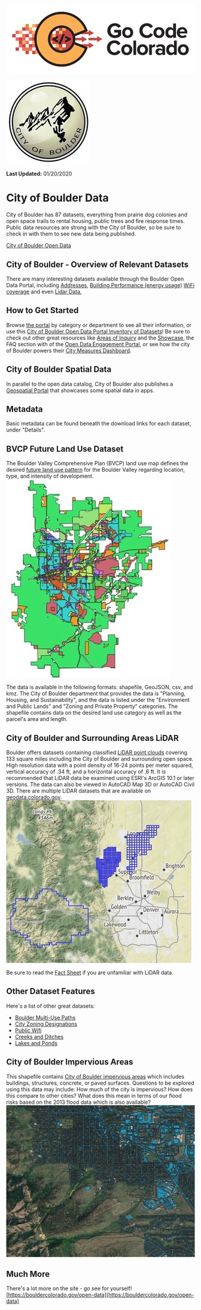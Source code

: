 ![gcc_logo_2020](https://github.com/GoCodeColorado/GoCodeColorado-kbase-public/blob/master/Images/GC20_Logo_Condensed_transp%20-%20Copy.png)

![boulder_logo](./images/boulder_logo.jpg)

**Last Updated:** 01/20/2020

# City of Boulder Data

City of Boulder has 87 datasets, everything from prairie dog colonies and open space trails to rental housing, public trees and fire response times. Public data resources are strong with the City of Boulder, so be sure to check in with them to see new data being published.

[City of Boulder Open Data](https://bouldercolorado.gov/open-data)



## City of Boulder - Overview of Relevant Datasets

There are many interesting datasets available through the Boulder Open Data Portal, including [Addresses](https://bouldercolorado.gov/open-data/boulder-addresses/), [Building Performance (energy usage)](https://bouldercolorado.gov/open-data/boulder-building-performance-program/) [WiFi coverage](https://bouldercolorado.gov/open-data/boulder-connect-boulder-wifi-coverage/) and even [Lidar Data.](https://bouldercolorado.gov/open-data/city-of-boulder-lidar/)

## How to Get Started

Browse [the portal](https://bouldercolorado.gov/open-data/) by category or department to see all their information, or use this [City of Boulder Open Data Portal Inventory of Datasets](https://bouldercolorado.gov/open-data/boulder-open-data-catalog-datasets/)! Be sure to check out other great resources like [Areas of Inquiry](https://bouldercolorado.gov/open-data/areas-of-inquiry) and the [Showcase](https://bouldercolorado.gov/open-data/showcase), the FAQ section with of the [Open Data Engagement Portal](https://bouldercolorado.gov/open-data-engage), or see how the city of Boulder powers their [City Measures Dashboard](https://bouldercolorado.gov/boulder-measures).

## City of Boulder Spatial Data

In parallel to the open data catalog, City of Boulder also publishes a [Geospatial Portal](https://bouldercolorado.gov/maps) that showcases some spatial data in apps.

## Metadata

Basic metadata can be found beneath the download links for each dataset, under &quot;Details&quot;.

## BVCP Future Land Use Dataset


The Boulder Valley Comprehensive Plan (BVCP) land use map defines the desired [future land use pattern](https://bouldercolorado.gov/open-data/boulder-bvcp-future-land-use/) for the Boulder Valley regarding location, type, and intensity of development.
![boulder_1](./images\boulder_1.jpg)


The data is available in the following formats: shapefile, GeoJSON, csv, and kmz. The City of Boulder department that provides the data is &quot;Planning, Housing, and Sustainability&quot;, and the data is listed under the &quot;Environment and Public Lands&quot; and &quot;Zoning and Private Property&quot; categories. The shapefile contains data on the desired land use category as well as the parcel&#39;s area and length.

## City of Boulder and Surrounding Areas LiDAR

Boulder offers datasets containing classified [LiDAR point clouds](https://bouldercolorado.gov/open-data/city-of-boulder-lidar/) covering 133 square miles including the City of Boulder and surrounding open space. High resolution data with a point density of 16-24 points per meter squared, vertical accuracy of .34 ft, and a horizontal accuracy of .6 ft. It is recommended that LiDAR data be examined using ESRI&#39;s ArcGIS 10.1 or later versions. The data can also be viewed in AutoCAD Map 3D or AutoCAD Civil 3D. There are multiple LiDAR datasets that are available on [geodata.colorado.gov](https://geodata.co.gov/).
![boulder_2](./images/boulder_2.jpg)



Be sure to read the [Fact Sheet](https://www-static.bouldercolorado.gov/docs/opendata/city_of_boulder_lidar_faq.pdf?_ga=2.130772491.526547551.1541434381-2051361335.1541434381) if you are unfamiliar with LiDAR data.

## Other Dataset Features

Here&#39;s a list of other great datasets:

- [Boulder Multi-Use Paths](https://bouldercolorado.gov/open-data/city-of-boulder-multi-use-paths/)
- [City Zoning Designations](https://bouldercolorado.gov/open-data/boulder-zoning/)
- [Public Wifi](https://bouldercolorado.gov/open-data/boulder-connect-boulder-wifi-coverage/)
- [Creeks and Ditches](https://bouldercolorado.gov/open-data/city-of-boulder-creeks-and-ditches/)
- [Lakes and Ponds](https://bouldercolorado.gov/open-data/city-of-boulder-lakes-and-ponds/)


## City of Boulder Impervious Areas

This shapefile contains [City of Boulder impervious areas](https://bouldercolorado.gov/open-data/impervious-areas/) which includes buildings, structures, concrete, or paved surfaces. Questions to be explored using this data may include: How much of the city is impervious? How does this compare to other cities? What does this mean in terms of our flood risks based on the 2013 flood data which is also available?
![boulder_3](./images/boulder_3.jpg)

## Much More

There&#39;s a lot more on the site - go see for yourself! [https://bouldercolorado.gov/open-data](https://bouldercolorado.gov/open-data)
